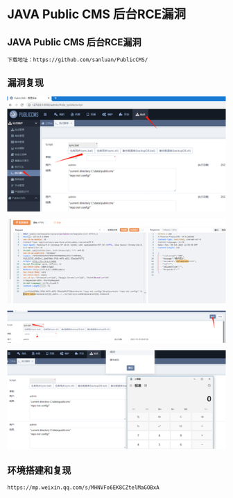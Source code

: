 # JAVA Public CMS 后台RCE漏洞

## JAVA Public CMS 后台RCE漏洞
```
下载地址：https://github.com/sanluan/PublicCMS/
```

## 漏洞复现
![](/assets/20231030204825883.png)

![](/assets/20231030205452844.png)

![](/assets/20231030205817368.png)

![](/assets/20231030205843222.png)

## 环境搭建和复现
```
https://mp.weixin.qq.com/s/MHNVFo6EK8CZtelMaGOBxA
```

